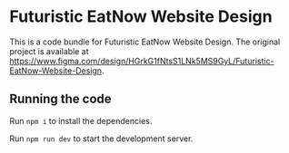 
  # Futuristic EatNow Website Design

  This is a code bundle for Futuristic EatNow Website Design. The original project is available at https://www.figma.com/design/HGrkG1fNtsS1LNk5MS9GyL/Futuristic-EatNow-Website-Design.

  ## Running the code

  Run `npm i` to install the dependencies.

  Run `npm run dev` to start the development server.
  